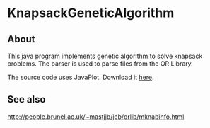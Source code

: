 # KnapsackGeneticAlgorithm

## About

This java program implements genetic algorithm to solve knapsack problems. The parser is used to parse files from the OR Library.

The source code uses JavaPlot. Download it [here](http://javaplot.panayotis.com/).

## See also

http://people.brunel.ac.uk/~mastjjb/jeb/orlib/mknapinfo.html
